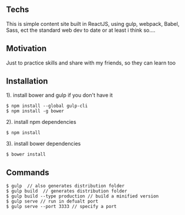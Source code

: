 ## Techs

This is simple content site built in ReactJS, using gulp, webpack, Babel, Sass, ect the standard web dev to date or at least i think so....


## Motivation

Just to practice skills and share with my friends, so they can learn too

## Installation

1). install bower and gulp if you don't have it

```
$ npm install --global gulp-cli
$ npm install -g bower
```

2). install npm dependencies

```
$ npm install
```

3). install bower dependencies

```
$ bower install
```

## Commands

```
$ gulp  // also generates distribution folder
$ gulp build  // generates distribution folder
$ gulp build --type production // build a minified version
$ gulp serve // run in defualt port
$ gulp serve --port 3333 // specify a port
```
